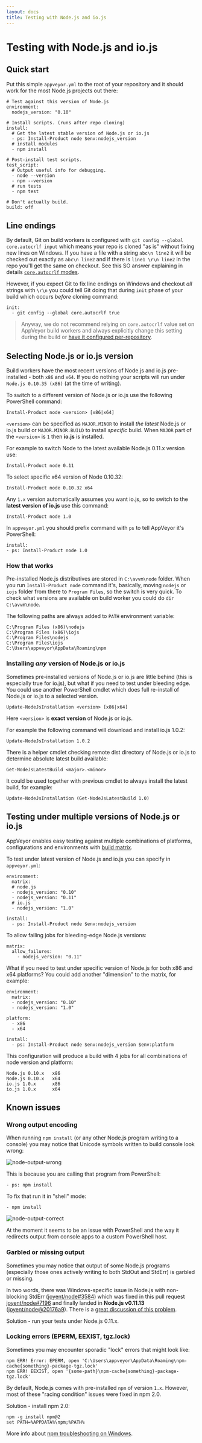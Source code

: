 ```yaml
---
layout: docs
title: Testing with Node.js and io.js
---
```


# Testing with Node.js and io.js

<!--TOC-->

## Quick start

Put this simple `appveyor.yml` to the root of your repository and it should work for the most Node.js projects out there:

    # Test against this version of Node.js
    environment:
      nodejs_version: "0.10"

    # Install scripts. (runs after repo cloning)
    install:
      # Get the latest stable version of Node.js or io.js
      - ps: Install-Product node $env:nodejs_version
      # install modules
      - npm install

    # Post-install test scripts.
    test_script:
      # Output useful info for debugging.
      - node --version
      - npm --version
      # run tests
      - npm test

    # Don't actually build.
    build: off


## Line endings

By default, Git on build workers is configured with `git config --global core.autocrlf input` which means your repo is cloned "as is" without fixing new lines on Windows. If you have a file with a string `abc\n line2` it will be checked out exactly as `abc\n line2` and if there is `line1 \r\n line2` in the repo you'll get the same on checkout. See this SO answer explaining in details [`core.autocrlf` modes](http://stackoverflow.com/questions/1249932/git-1-6-4-beta-on-windows-msysgit-unix-or-dos-line-termination/1250133#1250133).

However, if you expect Git to fix line endings on Windows and checkout *all* strings with `\r\n` you could tell Git doing that during `init` phase of your build which occurs *before* cloning command:

    init:
      - git config --global core.autocrlf true

> Anyway, we do not recommend relying on `core.autocrlf` value set on AppVeyor build workers and always explicitly change this setting during the build or [have it configured per-repository](https://help.github.com/articles/dealing-with-line-endings/).


## Selecting Node.js or io.js version

Build workers have the most recent versions of Node.js and io.js pre-installed - both `x86` and `x64`. If you do nothing your scripts will run under `Node.js 0.10.35 (x86)` (at the time of writing).

To switch to a different version of Node.js or io.js use the following PowerShell command:

    Install-Product node <version> [x86|x64]

`<version>` can be specified as `MAJOR.MINOR` to install *the latest* Node.js or io.js build or `MAJOR.MINOR.BUILD` to install *specific* build. When `MAJOR` part of the `<version>` is `1` then **io.js** is installed.

For example to switch Node to the latest available Node.js 0.11.x version use:

    Install-Product node 0.11

To select specific x64 version of Node 0.10.32:

    Install-Product node 0.10.32 x64

Any `1.x` version automatically assumes you want io.js, so to switch to the **latest version of io.js** use this command:

    Install-Product node 1.0

In `appveyor.yml` you should prefix command with `ps` to tell AppVeyor it's PowerShell:

    install:
    - ps: Install-Product node 1.0

### How that works

Pre-installed Node.js distributives are stored in `C:\avvm\node` folder. When you run `Install-Product node` command it's, basically, moving `nodejs` or `iojs` folder from there to `Program Files`, so the switch is very quick. To check what versions are available on build worker you could do `dir C:\avvm\node`.

The following paths are always added to `PATH` environment variable:

    C:\Program Files (x86)\nodejs
    C:\Program Files (x86)\iojs
    C:\Program Files\nodejs
    C:\Program Files\iojs
    C:\Users\appveyor\AppData\Roaming\npm

### Installing *any* version of Node.js or io.js

Sometimes pre-installed versions of Node.js or io.js are little behind (this is especially true for io.js), but what if you need to test under bleeding edge. You could use another PowerShell cmdlet which does full re-install of Node.js or io.js to a selected version.

    Update-NodeJsInstallation <version> [x86|x64]

Here `<version>` is **exact version** of Node.js or io.js.

For example the following command will download and install io.js 1.0.2:

    Update-NodeJsInstallation 1.0.2

There is a helper cmdlet checking remote dist directory of Node.js or io.js to determine absolute latest build available:

    Get-NodeJsLatestBuild <major>.<minor>

It could be used together with previous cmdlet to always install the latest build, for example:

    Update-NodeJsInstallation (Get-NodeJsLatestBuild 1.0)




## Testing under multiple versions of Node.js or io.js

AppVeyor enables easy testing against multiple combinations of platforms, configurations and environments with [build matrix](/docs/build-configuration#build-matrix).

To test under latest version of Node.js and io.js you can specify in `appveyor.yml`:

    environment:
      matrix:
      # node.js
      - nodejs_version: "0.10"
      - nodejs_version: "0.11"
      # io.js
      - nodejs_version: "1.0"

    install:
      - ps: Install-Product node $env:nodejs_version

To allow failing jobs for bleeding-edge Node.js versions:

    matrix:
      allow_failures:
        - nodejs_version: "0.11"

What if you need to test under specific version of Node.js for both x86 and x64 platforms? You could add another "dimension" to the matrix, for example:

    environment:
      matrix:
      - nodejs_version: "0.10"
      - nodejs_version: "1.0"

    platform:
      - x86
      - x64

    install:
      - ps: Install-Product node $env:nodejs_version $env:platform

This configuration will produce a build with 4 jobs for all combinations of node version and platform:

    Node.js 0.10.x   x86
    Node.js 0.10.x   x64
    io.js 1.0.x      x86
    io.js 1.0.x      x64


## Known issues



### Wrong output encoding

When running `npm install` (or any other Node.js program writing to a console) you may notice that Unicode symbols written to build console look wrong:

![node-output-wrong](/site/images/docs/lang/node-output-wrong.png)

This is because you are calling that program from PowerShell:

    - ps: npm install

To fix that run it in "shell" mode:

    - npm install

![node-output-correct](/site/images/docs/lang/node-output-correct.png)

At the moment it seems to be an issue with PowerShell and the way it redirects output from console apps to a custom PowerShell host.



### Garbled or missing output

Sometimes you may notice that output of some Node.js programs (especially those ones actively writing to both StdOut and StdErr) is garbled or missing.

In two words, there was Windows-specific issue in Node.js with non-blocking StdErr ([joyent/node#3584](https://github.com/joyent/node/issues/3584)) which was fixed in this pull request [joyent/node#7196](https://github.com/joyent/node/pull/7196) and finally landed in **Node.js v0.11.13** ([joyent/node@20176a9](https://github.com/joyent/node/commit/20176a98416353d4596900793f739d5ebf4f0ee1)). There is a [great discussion of this problem](https://github.com/mapnik/node-mapnik/issues/257#issuecomment-44417280).

Solution - run your tests under Node.js 0.11.x.



### Locking errors (EPERM, EEXIST, tgz.lock)

Sometimes you may encounter sporadic "lock" errors that might look like:

    npm ERR! Error: EPERM, open 'C:\Users\appveyor\AppData\Roaming\npm-cache{something}-package-tgz.lock'
    npm ERR! EEXIST, open '{some-path}\npm-cache{something}-package-tgz.lock'

By default, Node.js comes with pre-installed `npm` of version `1.x`. However, most of these "racing condition" issues were fixed in npm 2.0.

Solution - install npm 2.0:

    npm -g install npm@2
    set PATH=%APPDATA%\npm;%PATH%

More info about [npm troubleshooting on Windows](https://github.com/npm/npm/wiki/Troubleshooting#upgrading-on-windows).
